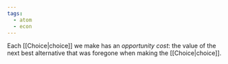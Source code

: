 ```yaml
---
tags:
  - atom
  - econ
---
```

Each [[Choice|choice]] we make has an *opportunity cost*: the value of the next best alternative that was foregone when making the [[Choice|choice]].